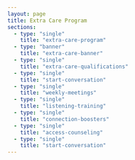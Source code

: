 ```yaml
---
layout: page
title: Extra Care Program
sections:
  - type: "single"
    title: "extra-care-program"
  - type: "banner"
    title: "extra-care-banner"
  - type: "single"
    title: "extra-care-qualifications"
  - type: "single"
    title: "start-conversation"
  - type: "single"
    title: "weekly-meetings"
  - type: "single"
    title: "listening-training"
  - type: "single"
    title: "connection-boosters"
  - type: "single"
    title: "access-counseling"
  - type: "single"
    title: "start-conversation"
---
```

